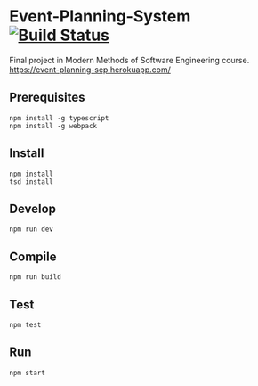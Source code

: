 # Event-Planning-System [![Build Status](https://travis-ci.org/reginbald/Event-Planning-System.svg?branch=master)](https://travis-ci.org/reginbald/Event-Planning-System)
Final project in Modern Methods of Software Engineering course.
https://event-planning-sep.herokuapp.com/

## Prerequisites
```
npm install -g typescript
npm install -g webpack
```

## Install
```
npm install
tsd install
```
## Develop
```
npm run dev
```

## Compile
```
npm run build
```

## Test
```
npm test
```

## Run

```
npm start
```
